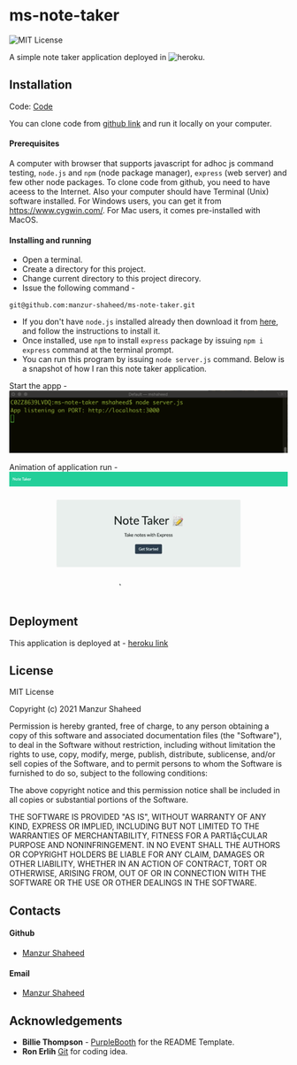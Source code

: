 # ms-note-taker
![MIT License](https://img.shields.io/badge/License-MIT-blue.svg)

A simple note taker application deployed in ![heroku](https://www.heroku.com/).
## Installation
Code: [Code](https://github.com/manzur-shaheed/ms-note-taker) 

You can clone code from [github link](https://github.com/manzur-shaheed/ms-note-taker) and run it locally on your computer. 
#### Prerequisites 
A computer with browser that supports javascript for adhoc js command testing, ```node.js``` and ```npm``` (node package manager), ```express``` (web server) and few other node packages. To clone code from github, you need to have aceess to the Internet. Also your computer should have Terminal (Unix) software installed. For Windows users, you can get it from https://www.cygwin.com/. For Mac users, it comes pre-installed with MacOS. 

#### Installing and running 
- Open a terminal.
- Create a directory for this project.
- Change current directory to this project direcory.
- Issue the following command -
```
git@github.com:manzur-shaheed/ms-note-taker.git
```
- If you don't have ```node.js``` installed already then download it from [here](https://nodejs.org/en/download/), and follow the instructions to install it.
- Once installed, use ```npm``` to install ```express``` package by issuing ```npm i express``` command at the terminal prompt.
- You can run this program by issuing ```node server.js``` command. Below is a snapshot of how I ran this note taker application.

Start the appp -
![app_run](./public/assets/images/note-taker-start.png)

Animation of application run -
![example](./public/assets/images/ms-note-taker.gif)

## Deployment
This application is deployed at - [heroku link](https://manzur-note-taker.herokuapp.com/)

## License
MIT License

Copyright (c) 2021 Manzur Shaheed

Permission is hereby granted, free of charge, to any person obtaining a copy of this software and associated documentation files (the "Software"), to deal in the Software without restriction, including without limitation the rights to use, copy, modify, merge, publish, distribute, sublicense, and/or sell copies of the Software, and to permit persons to whom the Software is furnished to do so, subject to the following conditions:

The above copyright notice and this permission notice shall be included in all copies or substantial portions of the Software.

THE SOFTWARE IS PROVIDED "AS IS", WITHOUT WARRANTY OF ANY KIND, EXPRESS OR IMPLIED, INCLUDING BUT NOT LIMITED TO THE WARRANTIES OF MERCHANTABILITY, FITNESS FOR A PARTIåçCULAR PURPOSE AND NONINFRINGEMENT. IN NO EVENT SHALL THE AUTHORS OR COPYRIGHT HOLDERS BE LIABLE FOR ANY CLAIM, DAMAGES OR OTHER LIABILITY, WHETHER IN AN ACTION OF CONTRACT, TORT OR OTHERWISE, ARISING FROM, OUT OF OR IN CONNECTION WITH THE SOFTWARE OR THE USE OR OTHER DEALINGS IN THE SOFTWARE.
## Contacts
#### Github
- [Manzur Shaheed](https://github.com/manzur-shaheed/)
#### Email
- [Manzur Shaheed](mailto:shaheed_manzur@yahoo.com)
## Acknowledgements
* **Billie Thompson** - [PurpleBooth](https://github.com/PurpleBooth) for the README Template.
* **Ron Erlih** [Git](https://github.com/ronerlih) for coding idea.

